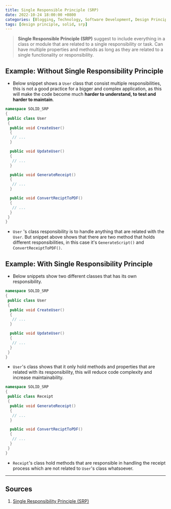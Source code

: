 ```yaml
---
title: Single Responsible Principle (SRP)
date: 2022-10-24 18:00:00 +0800
categories: [Blogging, Technology, Software Development, Design Principle, SOLID]
tags: [design principle, solid, srp]
---
```


> **Single Responsible Principle (SRP)** suggest to include everything in a class or module that are related to a single responsibility or task. Can have multiple properties and methods as long as they are related to a single functionality or responsibility.

## Example: Without Single Responsibility Principle

- Below snippet shows a `User` class that consist multiple responsibilities, this is not a good practice for a bigger and complex application, as this will make the code become much **harder to understand, to test and harder to maintain**.

```c#
namespace SOLID_SRP
{
 public class User
 {
  public void CreateUser()
  {
   // ...
  }

  public void UpdateUser()
  {
   // ...
  }

  public void GenerateReceipt()
  {
   // ...
  }

  public void ConvertReciptToPDF()
  {
   // ...
  }
 }
}
```

- `User` 's class responsibility is to handle anything that are related with the `User`. But snippet above shows that there are two method that holds different responsibilities, in this case it's `GenerateScript()` and `ConvertReceiptToPDF()`.

## Example: With Single Responsibility Principle

- Below snippets show two different classes that has its own responsibility.

```c#
namespace SOLID_SRP
{
 public class User
 {
  public void CreateUser()
  {
   // ...
  }

  public void UpdateUser()
  {
   // ...
  }
 }
}
```

- `User`'s class shows that it only hold methods and properties that are related with its responsibility, this will reduce code complexity and increase maintainability.

```c#
namespace SOLID_SRP
{
 public class Receipt
 {
  public void GenerateReceipt()
  {
   // ...
  }

  public void ConvertReciptToPDF()
  {
   // ...
  }
 }
}
```

- `Receipt`'s class hold methods that are responsible in handling the receipt process which are not related to `User`'s  class whatsoever.

---

## Sources

1. [Single Responsibility Principle (SRP)](https://dotnettutorials.net/lesson/single-responsibility-principle/)
